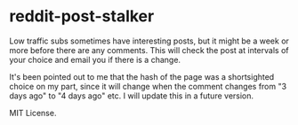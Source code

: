 # reddit-post-stalker

Low traffic subs sometimes have interesting posts, but it might be a week or more before there are any comments. This will check the post at intervals of your choice and email you if there is a change.

It's been pointed out to me that the hash of the page was a shortsighted choice on my part, since it will change when the comment changes from "3 days ago" to "4 days ago" etc. I will update this in a future version.

MIT License.

